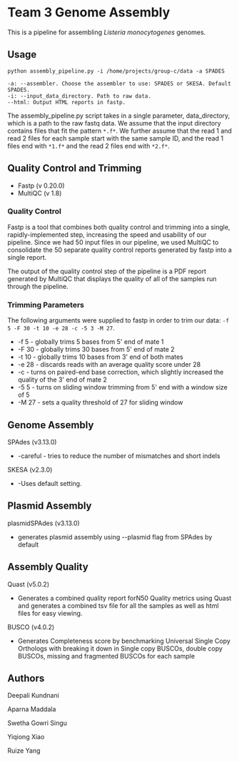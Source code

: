 # Team 3 Genome Assembly

This is a pipeline for assembling *Listeria monocytogenes* genomes. 

## Usage

```
python assembly_pipeline.py -i /home/projects/group-c/data -a SPADES
```
```
-a: --assembler. Choose the assembler to use: SPADES or SKESA. Default SPADES.
-i: --input_data_directory. Path to raw data.
--html: Output HTML reports in fastp.
```

The assembly_pipeline.py script takes in a single parameter, data_directory, which is a path to the raw fastq data. We assume that the input directory contains files that fit the pattern `*.f*`. We further assume that the read 1 and read 2 files for each sample start with the same sample ID, and the read 1 files end with `*1.f*` and the read 2 files end with `*2.f*`. 

## Quality Control and Trimming

* Fastp (v 0.20.0)
* MultiQC (v 1.8)

### Quality Control

Fastp is a tool that combines both quality control and trimming into a single, rapidly-implemented step, increasing the speed and usability of our pipeline. Since we had 50 input files in our pipeline, we used MultiQC to consolidate the 50 separate quality control reports generated by fastp into a single report.

The output of the quality control step of the pipeline is a PDF report generated by MultiQC that displays the quality of all of the samples run through the pipeline. 

### Trimming Parameters

The following arguments were supplied to fastp in order to trim our data: `-f 5 -F 30 -t 10 -e 28 -c -5 3 -M 27`.

* -f 5 - globally trims 5 bases from 5' end of mate 1
* -F 30 - globally trims 30 bases from 5' end of mate 2
* -t 10 - globally trims 10 bases from 3' end of both mates
* -e 28 - discards reads with an average quality score under 28
* -c - turns on paired-end base correction, which slightly increased the quality of the 3' end of mate 2
* -5 5 - turns on sliding window trimming from 5' end with a window size of 5
* -M 27 - sets a quality threshold of 27 for sliding window

## Genome Assembly

SPAdes (v3.13.0)
* -careful - tries to reduce the number of mismatches and short indels

SKESA (v2.3.0)
* -Uses default setting.

## Plasmid Assembly

plasmidSPAdes (v3.13.0)
* generates plasmid assembly using --plasmid flag from SPAdes by default

## Assembly Quality

Quast (v5.0.2)
* Generates a combined quality report forN50 Quality metrics using Quast and generates a combined tsv file for all the samples as well as html files for easy viewing. 

BUSCO (v4.0.2)
* Generates Completeness score by benchmarking Universal Single Copy Orthologs with breaking it down in Single copy BUSCOs, double copy BUSCOs, missing and fragmented BUSCOs for each sample

## Authors

Deepali Kundnani

Aparna Maddala

Swetha Gowri Singu

Yiqiong Xiao

Ruize Yang



